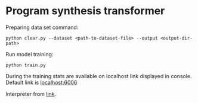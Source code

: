 # Program synthesis transformer

Preparing data set command:
```
python clear.py --dataset <path-to-dataset-file> --output <output-dir-path>
```

Run model training:
```
python train.py
```
During the training stats are available on localhost link displayed in console.
Default link is [localhost:6006](http://localhost:6006/)

Interpreter from [link](https://github.com/nearai/program_synthesis).